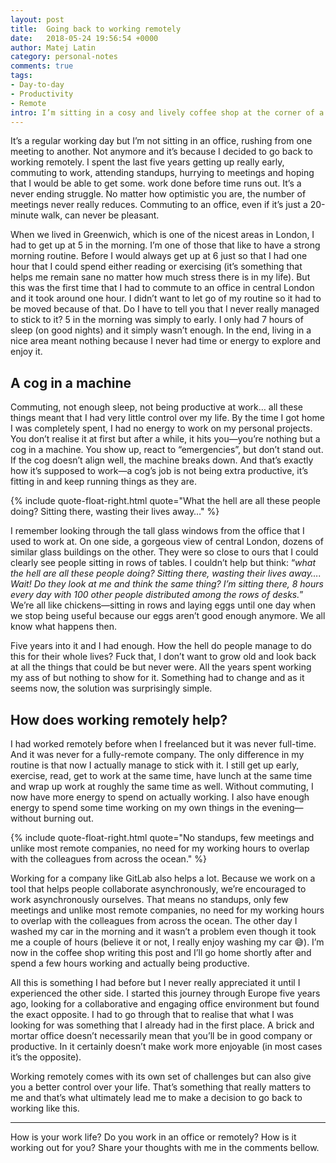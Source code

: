 ```yaml
---
layout: post
title:  Going back to working remotely
date:   2018-05-24 19:56:54 +0000
author: Matej Latin
category: personal-notes
comments: true
tags:
- Day-to-day
- Productivity
- Remote
intro: I’m sitting in a cosy and lively coffee shop at the corner of a busy street in central Edinburgh, just a few minutes from where I now live. We moved to this beautiful city two months ago simply because we liked it.
---
```


It’s a regular working day but I’m not sitting in an office, rushing from one meeting to another. Not anymore and it’s because I decided to go back to working remotely. I spent the last five years getting up really early, commuting to work, attending standups, hurrying to meetings and hoping that I would be able to get some. work done before time runs out. It’s a never ending struggle. No matter how optimistic you are, the number of meetings never really reduces. Commuting to an office, even if it’s just a 20-minute walk, can never be pleasant.

When we lived in Greenwich, which is one of the nicest areas in London, I had to get up at 5 in the morning. I’m one of those that like to have a strong morning routine. Before I would always get up at 6 just so that I had one hour that I could spend either reading or exercising (it’s something that helps me remain sane no matter how much stress there is in my life). But this was the first time that I had to commute to an office in central London and it took around one hour.  I didn’t want to let go of my routine so it had to be moved because of that. Do I have to tell you that I never really managed to stick to it? 5 in the morning was simply to early. I only had 7 hours of sleep (on good nights) and it simply wasn’t enough. In the end, living in a nice area meant nothing because I never had time or energy to explore and enjoy it.

## A cog in a machine
Commuting, not enough sleep, not being productive at work… all these things meant that I had very little control over my life. By the time I got home I was completely spent, I had no energy to work on my personal projects. You don’t realise it at first but after a while, it hits you—you’re nothing but a cog in a machine. You show up, react to “emergencies”, but don’t stand out. If the cog doesn’t align well, the machine breaks down. And that’s exactly how it’s supposed to work—a cog’s job is not being extra productive, it’s fitting in and keep running things as they are.

{% include quote-float-right.html quote="What the hell are all these people doing? Sitting there, wasting their lives away…" %}

I remember looking through the tall glass windows from the office that I used to work at. On one side, a gorgeous view of central London, dozens of similar glass buildings on the other. They were so close to ours that I could clearly see people sitting in rows of tables. I couldn’t help but think: “*what the hell are all these people doing? Sitting there, wasting their lives away….  Wait! Do they look at me and think the same thing? I’m sitting there, 8 hours every day with 100 other people distributed among the rows of desks.*” We’re all like chickens—sitting in rows and laying eggs until one day when we stop being useful because our eggs aren’t good enough anymore. We all know what happens then.

Five years into it and I had enough. How the hell do people manage to do this for their whole lives? Fuck that, I don’t want to grow old and look back at all the things that could be but never were. All the years spent working my ass of but nothing to show for it. Something had to change and as it seems now, the solution was surprisingly simple.

## How does working remotely help?
I had worked remotely before when I freelanced but it was never full-time. And it was never for a fully-remote company. The only difference in my routine is that now I actually manage to stick with it. I still get up early, exercise, read, get to work at the same time, have lunch at the same time and wrap up work at roughly the same time as well. Without commuting, I now have more energy to spend on actually working. I also have enough energy to spend some time working on my own things in the evening—without burning out.

{% include quote-float-right.html quote="No standups, few meetings and unlike most remote companies, no need for my working hours to overlap with the colleagues from across the ocean." %}

Working for a company like GitLab also helps a lot. Because we work on a tool that helps people collaborate asynchronously, we’re encouraged to work asynchronously ourselves. That means no standups, only few meetings and unlike most remote companies, no need for my working hours to overlap with the colleagues from across the ocean. The other day I washed my car in the morning and it wasn’t a problem even though it took me a couple of hours (believe it or not, I really enjoy washing my car 😅). I’m now in the coffee shop writing this post and I’ll go home shortly after and spend a few hours working and actually being productive.

All this is something I had before but I never really appreciated it until I experienced the other side. I started this journey through Europe five years ago, looking for a collaborative and engaging office environment but found the exact opposite. I had to go through that to realise that what I was looking for was something that I already had in the first place. A brick and mortar office doesn’t necessarily mean that you’ll be in good company or productive. In it certainly doesn’t make work more enjoyable (in most cases it’s the opposite).

Working remotely comes with its own set of challenges but can also give you a better control over your life. That’s something that really matters to me and that’s what ultimately lead me to make a decision to go back to working like this.

---
How is your work life? Do you work in an office or remotely? How is it working out for you? Share your thoughts with me in the comments bellow.